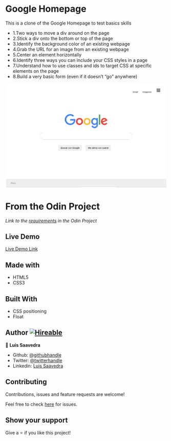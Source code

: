 # Google Homepage
This is a clone of the Google Homepage to test basics skills

* 1.Two ways to move a div around on the page
* 2.Stick a div onto the bottom or top of the page
* 3.Identify the background color of an existing webpage
* 4.Grab the URL for an image from an existing webpage
* 5.Center an element horizontally
* 6.Identify three ways you can include your CSS styles in a page
* 7.Understand how to use classes and ids to target CSS at specific elements on the page
* 8.Build a very basic form (even if it doesn’t “go” anywhere)

![screenshot](/Screenshot.png)

# From the Odin Project
*Link to the [requirements](https://www.theodinproject.com/lessons/html-css) in the Odin Project*

## Live Demo

[Live Demo Link](https://nriqu322.github.io/google-homepage/)

## Made with
* HTML5
* CSS3

## Built With
* CSS positioning
* Float

## Author [![Hireable](https://img.shields.io/badge/HIREABLE-YES-yellowgreen&?style=for-the-badge)](https://linkedin.com/in/luis-saavedra-sanchez/)

👤 **Luis Saavedra**

- Github: [@githubhandle](https://github.com/nriqu322)
- Twitter: [@twitterhandle](https://twitter.com/nriqu322)
- Linkedin: [Luis Saavedra](https://linkedin.com/in/luis-saavedra-sanchez/)

## Contributing

Contributions, issues and feature requests are welcome!

Feel free to check [here](https://github.com/nriqu322/google-homepage/issues) for issues.

## Show your support
Give a ⭐️ if you like this project!